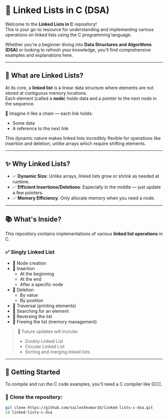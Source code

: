 # 🔗 Linked Lists in C (DSA)

Welcome to the **Linked Lists in C** repository!  
This is your go-to resource for understanding and implementing various operations on linked lists using the C programming language.  

Whether you're a beginner diving into **Data Structures and Algorithms (DSA)** or looking to refresh your knowledge, you'll find comprehensive examples and explanations here.

---

## 🌟 What are Linked Lists?

At its core, a **linked list** is a linear data structure where elements are not stored at contiguous memory locations.  
Each element (called a **node**) holds data and a pointer to the next node in the sequence.

🔗 Imagine it like a chain — each link holds:
- Some data
- A reference to the next link

This dynamic nature makes linked lists incredibly flexible for operations like insertion and deletion, unlike arrays which require shifting elements.

---

## ✨ Why Linked Lists?

- ✅ **Dynamic Size**: Unlike arrays, linked lists grow or shrink as needed at runtime.
- ✅ **Efficient Insertions/Deletions**: Especially in the middle — just update a few pointers.
- ✅ **Memory Efficiency**: Only allocate memory when you need a node.

---

## 📚 What's Inside?

This repository contains implementations of various **linked list operations** in C.

### ✅ Singly Linked List

- 🔹 Node creation
- 🔹 Insertion
  - At the beginning
  - At the end
  - After a specific node
- 🔹 Deletion
  - By value
  - By position
- 🔹 Traversal (printing elements)
- 🔹 Searching for an element
- 🔹 Reversing the list
- 🔹 Freeing the list (memory management)

> 📌 Future updates will include:
> - Doubly Linked List
> - Circular Linked List
> - Sorting and merging linked lists

---

## 🚀 Getting Started

To compile and run the C code examples, you'll need a C compiler like GCC.

### 🔧 Clone the repository:

```bash
git clone https://github.com/saileshkumar16/linked-lists-c-dsa.git
cd linked-lists-c-dsa
